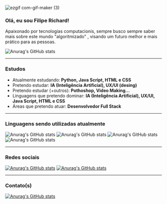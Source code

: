 ![ezgif com-gif-maker (3)](https://github.com/FilipeRichard/FilipeRichard/assets/150796685/679d67b4-70dd-4a39-8761-ad70e320e7e8)
### Olá, eu sou Filipe Richard!
Apaixonado por tecnologias computacionis, sempre busco sempre saber mais sobre este mundo "algoritmizado" , visando um futuro melhor e mais prático para as pessoas.

![Anurag's GitHub stats](https://github-readme-stats.vercel.app/api?username=anuraghazra&show_icons=true&theme=tokyonight)

______________________________________________________

### Estudos
- Atualmente estudando:<strong> Python, Java Script, HTML e CSS </strong>  
- Pretendo estudar: <strong>IA (Inteligência Artificial), UX/UI (desing)</strong>
- Pretendo estudar (+outros): <strong>Pothoshop, Video Making... </strong>
- Linguagens que pretendo dominar: <strong>IA (Inteligência Artificial), UX/UI, Java Script, HTML e CSS</strong>
- Áreas que pretendo atuar: <strong>Desenvolvedor Full Stack</strong>

______________________________________________________
### Linguagens sendo utilizadas atualmente
![Anurag's GitHub stats](https://img.shields.io/badge/HTML5-E34F26?style=for-the-badge&logo=html5&logoColor=white) ![Anurag's GitHub stats](https://img.shields.io/badge/CSS3-1572B6?style=for-the-badge&logo=css3&logoColor=white)
![Anurag's GitHub stats](https://img.shields.io/badge/JavaScript-F7DF1E?style=for-the-badge&logo=javascript&logoColor=black)
![Anurag's GitHub stats](https://img.shields.io/badge/Python-3776AB?style=for-the-badge&logo=python&logoColor=white)


______________________________________________________
### Redes sociais
[![Anurag's GitHub stats](https://img.shields.io/badge/LinkedIn-0077B5?style=for-the-badge&logo=linkedin&logoColor=white)](https://www.linkedin.com/in/filipe-richard-4629b226a?lipi=urn%3Ali%3Apage%3Ad_flagship3_profile_view_base_contact_details%3BWnBq1zjeS%2Fi6xTPnx%2FY43Q%3D%3D)  [![Anurag's GitHub stats](https://img.shields.io/badge/Instagram-E4405F?style=for-the-badge&logo=instagram&logoColor=white)](https://www.instagram.com/richar_dev/)
______________________________________________________

### Contato(s)
[![Anurag's GitHub stats](https://img.shields.io/badge/Gmail-D14836?style=for-the-badge&logo=gmail&logoColor=white)](filpcharprog@gmail.com)
